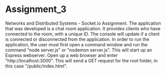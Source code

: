 # Assignment_3
Networks and Distributed Systems - Socket.io Assignment.
The application that was developed is a chat room application.
It provides clients who have connected to the room, with a unique ID.
The console will update if a client is connected or disconnected from the application.
In order to run the application, the user must first open a command window and run the command "node server.js" or "nodemon server.js".
This will start up an Express webserver.
Open up a web browser and enter "http://localhost:3000".
This will send a GET request for the root folder, in this case "/public/index.html".
